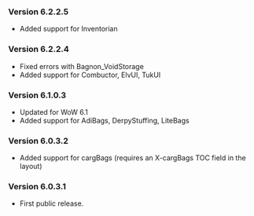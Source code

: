 ### Version 6.2.2.5

* Added support for Inventorian

### Version 6.2.2.4

* Fixed errors with Bagnon_VoidStorage
* Added support for Combuctor, ElvUI, TukUI

### Version 6.1.0.3

* Updated for WoW 6.1
* Added support for AdiBags, DerpyStuffing, LiteBags

### Version 6.0.3.2

* Added support for cargBags (requires an X-cargBags TOC field in the layout)

### Version 6.0.3.1

* First public release.
